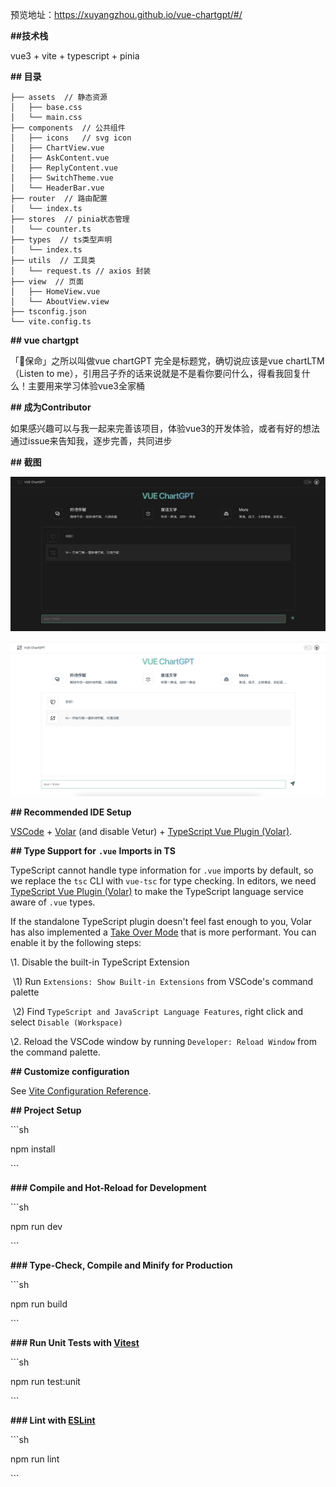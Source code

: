 预览地址：https://xuyangzhou.github.io/vue-chartgpt/#/

**##技术栈**

vue3 + vite + typescript + pinia

**## 目录**

```
├── assets  // 静态资源
│   ├── base.css
│   └── main.css
├── components  // 公共组件
│   ├── icons   // svg icon
│   ├── ChartView.vue
│   ├── AskContent.vue
│   ├── ReplyContent.vue
│   ├── SwitchTheme.vue
│   └── HeaderBar.vue
├── router  // 路由配置
│   └── index.ts
├── stores  // pinia状态管理
│   └── counter.ts
├── types  // ts类型声明
│   └── index.ts
├── utils  // 工具类
│   └── request.ts // axios 封装
├── view  // 页面
│   ├── HomeView.vue
│   └── AboutView.view
├── tsconfig.json
└── vite.config.ts
```



**## vue chartgpt**

「🐶保命」之所以叫做vue chartGPT 完全是标题党，确切说应该是vue chartLTM（Listen to me），引用吕子乔的话来说就是不是看你要问什么，得看我回复什么！主要用来学习体验vue3全家桶



**## 成为Contributor**

如果感兴趣可以与我一起来完善该项目，体验vue3的开发体验，或者有好的想法通过issue来告知我，逐步完善，共同进步



**## 截图**

![dark](./public/dark.jpg)

![light](./public/light.jpg)



**## Recommended IDE Setup**



[VSCode](https://code.visualstudio.com/) + [Volar](https://marketplace.visualstudio.com/items?itemName=Vue.volar) (and disable Vetur) + [TypeScript Vue Plugin (Volar)](https://marketplace.visualstudio.com/items?itemName=Vue.vscode-typescript-vue-plugin).



**## Type Support for** **`.vue`** **Imports in TS**



TypeScript cannot handle type information for `.vue` imports by default, so we replace the `tsc` CLI with `vue-tsc` for type checking. In editors, we need [TypeScript Vue Plugin (Volar)](https://marketplace.visualstudio.com/items?itemName=Vue.vscode-typescript-vue-plugin) to make the TypeScript language service aware of `.vue` types.



If the standalone TypeScript plugin doesn't feel fast enough to you, Volar has also implemented a [Take Over Mode](https://github.com/johnsoncodehk/volar/discussions/471#discussioncomment-1361669) that is more performant. You can enable it by the following steps:



\1. Disable the built-in TypeScript Extension

​    \1) Run `Extensions: Show Built-in Extensions` from VSCode's command palette

​    \2) Find `TypeScript and JavaScript Language Features`, right click and select `Disable (Workspace)`

\2. Reload the VSCode window by running `Developer: Reload Window` from the command palette.



**## Customize configuration**



See [Vite Configuration Reference](https://vitejs.dev/config/).



**## Project Setup**



\```sh

npm install

\```



**### Compile and Hot-Reload for Development**



\```sh

npm run dev

\```



**### Type-Check, Compile and Minify for Production**



\```sh

npm run build

\```



**### Run Unit Tests with [****Vitest****](**https://vitest.dev/**)**



\```sh

npm run test:unit

\```



**### Lint with [****ESLint****](**https://eslint.org/**)**



\```sh

npm run lint

\```